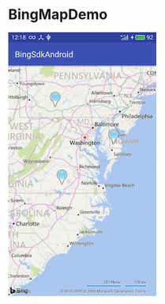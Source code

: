 # BingMapDemo

<img src="https://github.com/LeonidVeremchuk/BingMapAndroid/blob/master/bingmap.jpg" width="300">